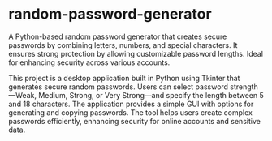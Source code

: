 # random-password-generator
A Python-based random password generator that creates secure passwords by combining letters, numbers, and special characters. It ensures strong protection by allowing customizable password lengths. Ideal for enhancing security across various accounts.

This project is a desktop application built in Python using Tkinter that generates secure random passwords. Users can select password strength—Weak, Medium, Strong, or Very Strong—and specify the length between 5 and 18 characters. The application provides a simple GUI with options for generating and copying passwords. The tool helps users create complex passwords efficiently, enhancing security for online accounts and sensitive data.

